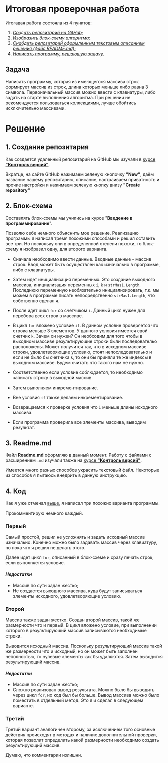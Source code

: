 # Итоговая проверочная работа

Итогавая работа состояла из 4 пунктов:

1. [*Создать репозитарий на GitHub;*](#Repo)
2. [*Изобразить блок-схему алгоритма;*](#Block)
3. [*Снабдить репозитарий оформленным текстовым описанием решения (файл README.md);*](#Readme)
4. [*Написать программу, решающую задачу.*](#Code)

## Задача

Написать программу, которая из имеющегося массива строк формирует массив из строк, длина которых меньше либо равна 3 символа. Первоначальный массив можно ввести с клавиатуры, либо задать на старте выполнения алгоритма. При решении не рекомендуется пользоваться коллекциями, лучше обойтись исключительно массивами.

Решение
===

## 1. <a name="Repo"></a> Создание репозитария
Как создается удаленный репозитарий на GitHub мы изучали в [курсе **"Контроль версий"**](https://github.com/MoJIoToK/Control_Version/blob/main/Git%20and%20Markdown%20Instruction.md "Это моя инструкция").

Вкратце, на сайте GitHub нажимаем зеленую кнопочку __"New"__, даём название нашему репозитарию, описание, настраиваем приватность и прочие настройки и нажимаем зеленую кнопку внизу __"Create repository"__

## 2. <a name="Block"></a> Блок-схема 

Составлять блок-схемы мы учились на курсе "**Введение в программирование**".

Позволю себе немного объяснить мое решение. Реализацию программы я написал тремя похожими способами и решил оставить все три. Но поскольку они в определенной степени похожи, то блок-схему я изобразил одну, для второго варианта. 
- Сначала необходимо ввести данные. Вводные данные - массив строк. Ввод может быть осуществлен как изначально в программе, либо с клавиатуры.

- Затем идет инициализация переменных. Это создание выходного массива, инициализация переменных `i`, `k` и `strMas1.Length`. Последнюю переменную необязательно инициализировать, т.к. мы можем в программе писать непосредственно `strMas1.Length`, что собственно сделал я.

- После идет цикл `for` со счётчиком `i`. Данный цикл нужен для перебора всех строк в массиве.

- В цикл `for` вложено условие `if`. В данном условие проверяется что строка меньше 3 элементов. У данного условия имеется свой счетчик `k`. Зачем он нужен? Он необходим для того чтобы в выходном массиве результирующие строки были последовательо расположены. Может получится так, что в исходном массиве строки, удовлетворяющие условию, стоят непоследовательно и если не было бы счетчика `k`, то они бы приняли те же индексы в выходном массиве. Будем считать что такого нам не нужно.

- Соответственно если условие соблюдается, то необходимо записать строку в выходной массив. 

- Затем выполняем инкрементирование.

- Вне условия `if` также делаем инкрементирование.

- Возвращаемся к проверке условия что `i` меньше длины исходного массива.

- Если программа проверила все элементы массива, выводим результат.
## 3. <a name="Readme"></a> Readme.md
Файл __Readme.md__ оформляю в данный момент. Работу с файлами с расширением `.md` изучали также на [курсе **"Контроль версий"**](https://github.com/MoJIoToK/Control_Version/blob/main/Git%20and%20Markdown%20Instruction.md "Это моя инструкция").

Имеется много разных способов украсить текстовый файл. Некоторые из способов я пытаюсь внедрить в данную инструкцию.

## 4. <a name="Code"></a> Код

Как я уже отмечал [выше](#2), я написал три похожих варианта программы. 

Прокомментирую немного каждый.
### Первый

Самый простой, решил не усложнять и задать исходный массив изначально. Конечно можно было задавать массив через клавиатуру, но пока что я решил не делать этого.

Далее идет цикл `for`, описанный в блок-схеме и сразу печать строк, если выполняется условие.

#### *Недостатки* 

- Массив по сути задан жестко;
- Не создается выходного массива, куда будут записываться элементы исходного, удовлетворяющие условию.
### Второй

Массив также задан жестко. Создан второй массив, такой же размерности что и первый. В цикл вложено условие, при выполнении которого в результирующий массив записываются необходимые строки.

Выводится исходный массив. 
Поскольку результирующий массив такой же размерности что и исходный, но он может быть заполнен неполностью, то нулевые элементы как бы удаляются. Затем выводится результирующий массив.
#### *Недостатки* 

- Массив по сути задан жестко;
- Сложно реализован вывод результата. Можно было бы выводить через цикл `for`, но код был бы больше. Вывод массива можно было поместить в отдельный метод. Это я и сделал в следующем варианте.

### Третий

Третий вариант аналогичен второму, за исключением того основные действия происходят в методах и наличие дополнительной проверки, которая позволит определить какой размерности необходимо создать результирующий массив.

Думаю, что комментарии излишни.
